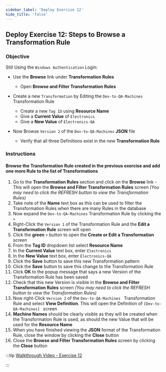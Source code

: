 ```yaml
---
sidebar_label: 'Deploy Exercise 12'
hide_title: 'false'
---
```


## Deploy Exercise 12: Steps to Browse a Transformation Rule

### Objective

Still Using the ```Windows Authentication``` Login:

- Use the **Browse** link under **Transformation Rules**
  - Open **Browse and Filter Transformation Rules**

- Create a new ```Transformation``` by Editing the ```Dev-to-QA-Machines``` Transformation Rule
  - Create a new ```Tag ID``` using **Resource Name**
  - Give a **Current Value** of ```Electronics```
  - Give a **New Value** of ```Electronics-QA```

- Now Browse ```Version 2``` of the ```Dev-to-QA-Machines``` **JSON** file  
  - Verify that all three Definitions exist in the new **Transformation Rule**

### Instructions

#### Browse the Transformation Rule created in the previous exercise and add one more Rule to the list of Transformations

1.	Go to the **Transformation Rules** section and click on the **Browse** link - This will open the **Browse and Filter Transformation Rules** screen *(You may need to click the REFRESH button to view the Transformation Rules)*
2.	Take note of the **Name** text box as this can be used to filter the Transformation Rules when there are many Rules in the database
3.	Now expand the ```Dev-to-QA-Machines``` Transformation Rule by clicking the ```>```
4.	Right-Click the ```Version 1``` of the Transformation Rule and the **Edit a Transformation Rule** screen will open
5.	Click the **green** ```+``` button to open the **Create or Edit a Transformation** screen
6.	From the **Tag ID** dropdown list select **Resource Name**
7.	In the **Current Value** text box, enter ```Electronics```
8.	In the **New Value** text box, enter ```Electronics-QA```
9.	Click the **Save** button to save this new Transformation pattern
10.	Click the **Save** button to save this change to the Transformation Rule
11.	Click **OK** to the popup message that says a new Version of the Transformation Rule has been saved
12.	Check that this new Version is visible in the **Browse and Filter Transformation Rules** screen *(You may need to click the REFRESH button to view the Transformation Rules)*
13.	Now right-Click ```Version 2``` of the ```Dev-to-QA-Machines ``` Transformation Rule and select **View Definition**. This will open the Definition of ```[Dev-to-QA-Machines] ``` screen
14.	**Machine Names** should be clearly visible as they will be created when the Transformation Rule is used, as should the new Value that will be used for the **Resource Name**
15.	When you have finished viewing the **JSON** format of the Transformation Rule, close the window by clicking the **Close** button
16.	Close the **Browse and Filter Transformation Rules** screen by clicking the **Close** button

:::tip [Walkthrough Video - Exercise 12](../static/imgdeploy/Deploy_BrowseTransformationRules.mp4)

:::